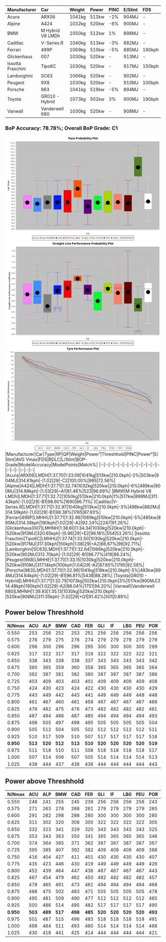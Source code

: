 |Manufacturer|Car|Weight|Power|PINC|E/Stint|FDS|
|:-|:-|:-|:-|:-|:-|:-|
|Acura|ARX06|1041kg|513kw|-2%|904MJ|-|
|Alpine|A424|1032kg|520kw|-6%|900MJ|-|
|BMW|M Hybrid V8 LMDh|1050kg|512kw|1%|898MJ|-|
|Cadillac|V-Series.R|1040kg|513kw|-3%|882MJ|-|
|Ferrari|499P|1069kg|510kw|-5%|885MJ|190kph|
|Glickenhaus|007|1030kg|520kw|-|913MJ|-|
|Issotta Fraschini|Tipo6C|1030kg|520kw|-|917MJ|150kph|
|Lamborghini|SC63|1066kg|520kw|-|902MJ|-|
|Peugeot|9X8|1030kg|520kw|-|910MJ|100kph|
|Porsche|963|1041kg|519kw|-5%|894MJ|-|
|Toyota|GR010 - Hybrid|1073kg|502kw|3%|900MJ|190kph|
|Vanwall|Vanderwell 680|1030kg|520kw|-|908MJ|-|

### BoP Accuracy: 78.78%; Overall BoP Grade: C1
![PACECHART](./IMG/AUTO.png)
![STRAIGHTLINEPERFORMANCECHART](./IMG/AUTO_sp.png)
![TYREPERFORMANCECHART](./IMG/AUTO_tw.png)
|Manufacturer|Car|Type|RP|QP|Weight|Power¹|Threshhold|PINC|Power²|E/Stint|AVG Vmax|FDS|RDLC|L/Stint|BOP-Grade|ModelAccuracy|ModelPoints|Match%|
|:-|:-|:-|:-|:-|:-|:-|:-|:-|:-|:-|:-|:-|:-|:-|:-|:-|:-|:-|
|Acura|ARX06|LMDH|1:37.70|1:33.09|1041kg|513kw|210.0kph|-2%|503kw|904MJ|314.61kph|-|1.02|29|-C2|100.00%|995|72.56%|
|Alpine|A424|LMDH|1:37.71|1:32.74|1032kg|520kw|210.0kph|-6%|489kw|900MJ|314.88kph|-|1.03|29|~A1|81.46%|523|96.69%|
|BMW|M Hybrid V8 LMDh|LMDH|1:37.71|1:32.72|1050kg|512kw|210.0kph|1%|517kw|898MJ|311.43kph|-|1.02|29|-B1|98.60%|1690|86.71%|
|Cadillac|V-Series.R|LMDH|1:37.71|1:32.97|1040kg|513kw|210.0kph|-3%|498kw|882MJ|314.59kph|-|1.02|29|-B1|98.38%|1765|87.93%|
|Ferrari|499P|LMHHU|1:37.71|1:32.96|1069kg|510kw|210.0kph|-5%|485kw|885MJ|314.38kph|190kph|1.02|29|-A2|92.24%|2247|91.26%|
|Glickenhaus|007|LMHNH|1:38.60|1:34.34|1030kg|520kw|210.0kph|-|520kw|913MJ|320.65kph|-|0.96|29|+E2|96.18%|554|53.26%|
|Issotta Fraschini|Tipo6C|LMHHU|1:37.74|1:33.50|1030kg|520kw|210.0kph|-|520kw|917MJ|317.30kph|150kph|1.08|29|+A2|66.67%|96|92.71%|
|Lamborghini|SC63|LMDH|1:37.71|1:32.64|1066kg|520kw|210.0kph|-|520kw|902MJ|312.70kph|-|1.02|29|-B1|96.77%|419|88.24%|
|Peugeot|9X8|LMHHE|1:37.70|1:33.15|1030kg|520kw|210.0kph|-|520kw|910MJ|317.14kph|100kph|1.04|29|-A2|87.65%|1795|92.58%|
|Porsche|963|LMDH|1:37.70|1:32.99|1041kg|519kw|210.0kph|-5%|493kw|894MJ|314.64kph|-|1.02|29|-B1|96.81%|5438|88.28%|
|Toyota|GR010 - Hybrid|LMHHU|1:37.71|1:32.79|1073kg|502kw|210.0kph|3%|517kw|900MJ|314.48kph|190kph|1.02|29|-A2|86.04%|1751|94.20%|
|Vanwall|Vanderwell 680|LMHNH|1:39.93|1:35.13|1030kg|520kw|210.0kph|-|520kw|908MJ|311.55kph|-|1.02|29|+Ω1|91.42%|501|0.89%|

## Power below Threshhold
|N/Nmax|ACU|ALP|BMW|CAD|FER|GLI|IF|LBG|PEU|POR|TOY|VAN|
|:-|:-|:-|:-|:-|:-|:-|:-|:-|:-|:-|:-|:-|
|0.550|253|256|252|253|251|256|256|256|256|256|247|256|
|0.575|276|279|275|276|274|279|279|279|279|279|270|279|
|0.600|296|300|296|296|295|300|300|300|300|299|290|300|
|0.625|317|322|317|317|316|322|322|322|322|321|310|322|
|0.650|338|343|338|338|337|343|343|343|343|342|331|343|
|0.675|360|365|359|360|358|365|365|365|365|364|352|365|
|0.700|382|387|381|382|380|387|387|387|387|386|374|387|
|0.725|403|409|403|403|401|409|409|409|409|408|395|409|
|0.750|424|430|423|424|422|430|430|430|430|429|415|430|
|0.775|443|449|442|443|441|449|449|449|449|448|434|449|
|0.800|461|467|460|461|458|467|467|467|467|466|451|467|
|0.825|476|482|475|476|473|482|482|482|482|481|466|482|
|0.850|487|494|486|487|485|494|494|494|494|493|477|494|
|0.875|498|505|497|498|495|505|505|505|505|504|487|505|
|0.900|505|512|504|505|502|512|512|512|512|511|494|512|
|0.925|510|517|509|510|507|517|517|517|517|516|499|517|
|**0.950**|**513**|**520**|**512**|**513**|**510**|**520**|**520**|**520**|**520**|**519**|**502**|**520**|
|0.975|511|518|510|511|508|518|518|518|518|517|500|518|
|1.000|507|514|506|507|505|514|514|514|514|513|497|514|
|1.025|438|444|437|438|436|444|444|444|444|443|429|444|

## Power above Threshhold
|N/Nmax|ACU|ALP|BMW|CAD|FER|GLI|IF|LBG|PEU|POR|TOY|VAN|
|:-|:-|:-|:-|:-|:-|:-|:-|:-|:-|:-|:-|:-|
|0.550|248|241|255|245|239|256|256|256|256|243|255|256|
|0.575|271|263|278|268|261|279|279|279|279|265|278|279|
|0.600|291|282|298|288|280|300|300|300|300|285|298|300|
|0.625|311|302|320|308|300|322|322|322|322|305|320|322|
|0.650|332|323|341|329|320|343|343|343|343|325|341|343|
|0.675|353|343|363|350|341|365|365|365|365|346|363|365|
|0.700|374|364|385|371|362|387|387|387|387|367|385|387|
|0.725|395|385|407|392|382|409|409|409|409|388|407|409|
|0.750|416|404|427|411|401|430|430|430|430|407|427|430|
|0.775|435|423|446|430|419|449|449|449|449|426|446|449|
|0.800|452|439|464|447|436|467|467|467|467|443|464|467|
|0.825|467|454|479|462|450|482|482|482|482|457|479|482|
|0.850|478|465|491|473|461|494|494|494|494|468|491|494|
|0.875|488|475|502|483|471|505|505|505|505|478|502|505|
|0.900|495|481|509|490|477|512|512|512|512|485|509|512|
|0.925|500|486|514|495|482|517|517|517|517|490|514|517|
|**0.950**|**503**|**489**|**517**|**498**|**485**|**520**|**520**|**520**|**520**|**493**|**517**|**520**|
|0.975|501|487|515|496|483|518|518|518|518|491|515|518|
|1.000|498|484|511|493|480|514|514|514|514|488|511|514|
|1.025|430|418|441|425|414|444|444|444|444|421|441|444|
